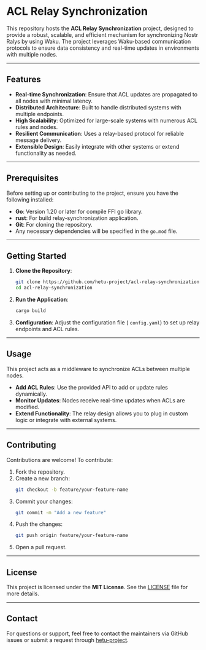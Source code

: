 
# ACL Relay Synchronization

This repository hosts the **ACL Relay Synchronization** project, designed to provide a robust, scalable, and efficient mechanism for synchronizing Nostr Ralys by using Waku. The project leverages Waku-based communication protocols to ensure data consistency and real-time updates in environments with multiple nodes.

---

## Features

- **Real-time Synchronization**: Ensure that ACL updates are propagated to all nodes with minimal latency.  
- **Distributed Architecture**: Built to handle distributed systems with multiple endpoints.  
- **High Scalability**: Optimized for large-scale systems with numerous ACL rules and nodes.  
- **Resilient Communication**: Uses a relay-based protocol for reliable message delivery.  
- **Extensible Design**: Easily integrate with other systems or extend functionality as needed.  

---

## Prerequisites

Before setting up or contributing to the project, ensure you have the following installed:  

- **Go**: Version 1.20 or later for compile FFI go library.
- **rust**: For build relay-synchronization application.
- **Git**: For cloning the repository.  
- Any necessary dependencies will be specified in the `go.mod` file.  

---

## Getting Started

1. **Clone the Repository**:
   ```bash
   git clone https://github.com/hetu-project/acl-relay-synchronization.git
   cd acl-relay-synchronization
   ```

2. **Run the Application**:
   ```bash
   cargo build
   ```

3. **Configuration**:
   Adjust the configuration file ( `config.yaml`) to set up relay endpoints and ACL rules.

---

## Usage

This project acts as a middleware to synchronize ACLs between multiple nodes.  

- **Add ACL Rules**: Use the provided API to add or update rules dynamically.  
- **Monitor Updates**: Nodes receive real-time updates when ACLs are modified.  
- **Extend Functionality**: The relay design allows you to plug in custom logic or integrate with external systems.  

---

## Contributing

Contributions are welcome! To contribute:  

1. Fork the repository.  
2. Create a new branch:
   ```bash
   git checkout -b feature/your-feature-name
   ```
3. Commit your changes:
   ```bash
   git commit -m "Add a new feature"
   ```
4. Push the changes:
   ```bash
   git push origin feature/your-feature-name
   ```
5. Open a pull request.  

---

## License

This project is licensed under the **MIT License**. See the [LICENSE](./LICENSE) file for more details.

---

## Contact

For questions or support, feel free to contact the maintainers via GitHub issues or submit a request through [hetu-project](https://github.com/hetu-project).  
